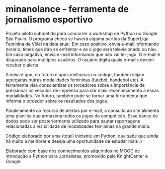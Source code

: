 # minanolance - ferramenta de jornalismo esportivo

Projeto piloto submetido para concorrer a workshop de Python no Google São Paulo.
O programa checa se haverá alguma partida da SuperLiga Feminina de Vôlei na data atual. 
Em caso positivo, envia e-mail informando horário, times que irão se enfrentar e se o jogo será televisionado ou não.
Em caso negativo, envia e-mail informando que não vai ter jogo. 
O e-mail é disparado para múltiplos usuários. O usuário digita quais e-mails devem receber o alerta. 

A ideia é que, no futuro e após melhorias no código, também sejam agregadas outras modalidades femininas (futebol, handebol etc). A ferramenta visa conscientizar os torcedores sobre a importância de pressionar os veículos de imprensa para dar mais reconhecimento a essas modalidades. No futuro, também pode se tornar uma ferramenta que informa o torcedor sobre os resultados dos jogos. 

Paralelamente ao recurso de alertas por e-mail, a consulta ao site alimenta uma planilha que armazena todos os jogos da competição. Esse banco de dados pode ser posteriormente utilizado para pautar reportagens relacionadas à visibilidade de modalidades femininas na grande mídia.

Código elaborado por uma (total) iniciante em Python, que sabe que ainda há muito a melhorar e deseja uma oportunidade de estudar mais :)

Elaborado com base nos conhecimentos adquiridos no MOOC de Introdução a Python para Jornalistas, promovido pelo KnightCenter e Google.

